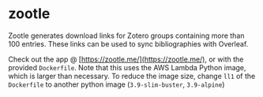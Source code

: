 # zootle
Zootle generates download links for Zotero groups containing more than 100 entries. 
These links can be used to sync bibliographies with Overleaf.

Check out the app @ [https://zootle.me/](https://zootle.me/), or with the provided `Dockerfile`. 
Note that this uses the AWS Lambda Python image, which is larger than necessary. 
To reduce the image size, change `ll1` of the `Dockerfile` to another python image (`3.9-slim-buster`, `3.9-alpine`)
